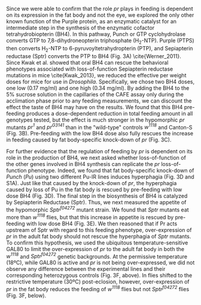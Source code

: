 Since we were able to confirm that the role *pr* plays in feeding is dependent on its expression in the fat body and not the eye, we explored the only other known function of the Purple protein, as an enzymatic catalyst for an intermediate step in the synthesis of the enzymatic cofactor tetrahydrobiopterin (BH4).
In this pathway, Punch or GTP cyclohydrolase converts GTP to 7,8-dihydroneopterin triphosphate (H<sub>2</sub>-NTP).
Purple (PTPS) then converts H<sub>2</sub>-NTP to 6-pyruvoyltetrahydropterin (PTP), and Sepiapterin reductase (Sptr) converts the PTP to BH4 (Fig. 3A) \cite{Werner_2011}. 
Since Kwak et al. showed that oral BH4 can rescue the behavioral phenotypes associated with loss-of-function Sepiapterin reductase mutations in mice \cite{Kwak_2013}, we reduced the effective per weight doses for mice for use in *Drosophila*.
Specifically, we chose two BH4 doses, one low (0.17 mg/ml) and one high (0.34 mg/ml).
By adding the BH4 to the 5% sucrose solution in the capillaries of the CAFE assay only during the acclimation phase prior to any feeding measurements, we can discount the effect the taste of BH4 may have on the results.
We found that this BH4 pre-feeding produces a dose-dependent reduction in total feeding amount in all genotypes tested, but the effect is much stronger in the hypomorphic *pr* mutants *pr<sup>1</sup>* and *pr<sup>G3141</sup>* than in the "wild-type" controls *w<sup>1118</sup>* and Canton-S (Fig. 3B).
Pre-feeding with the low BH4 dose also fully rescues the increase in feeding caused by fat body-specific knock-down of *pr* (Fig. 3C).

For further evidence that the regulation of feeding by *pr* is dependent on its role in the production of BH4, we next asked whether loss-of-function of the other genes involved in BH4 synthesis can replicate the *pr* loss-of-function phenotype.
Indeed, we found that fat body-specific knock-down of *Punch* (*Pu*) using two different Pu-IR lines induces hyperphagia (Fig. 3D and S1A).
Just like that caused by the knock-down of *pr*, the hyperphagia caused by loss of Pu in the fat body is rescued by pre-feeding with low dose BH4 (Fig. 3D). 
The final step in the biosynthesis of BH4 is catalyzed by Sepiapterin Reductase (Sptr). 
Thus, we next measured the appetite of the hypomorphic *Sptr<sup>f04272</sup>* mutant strain.
We found that *Sptr* mutants eat more than *w<sup>1118</sup>* flies, but that this increase in appetite is rescued by pre-feeding with low dose BH4 (Fig. 3E). 
We then reasoned that if Pr acts upstream of Sptr with regard to this feeding phenotype, over-expression of *pr* in the adult fat body should not rescue the hyperphagia of *Sptr* mutants. 
To confirm this hypothesis, we used the ubiquitous temperature-sensitive GAL80 to limit the over-expression of *pr* to the adult fat body in both the *w<sup>1118</sup>* and *Sptr<sup>f04272</sup>* genetic backgrounds.
At the permissive temperature (18ºC), while GAL80 is active and *pr* is not being over-expressed, we did not observe any difference between the experimental lines and their corresponding heterozygous controls (Fig. 3F, above).
In flies shifted to the restrictive temperature (30ºC) post-eclosion, however, over-expression of *pr* in the 
fat body reduces the feeding of *w<sup>1118</sup>* flies but not *Sptr<sup>f04272</sup>* flies (Fig. 3F, below).
